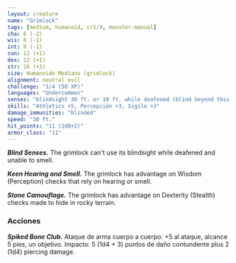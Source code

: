 ```yaml
---
layout: creature
name: "Grimlock"
tags: [medium, humanoid, cr1/4, monster-manual]
cha: 6 (-2)
wis: 8 (-1)
int: 9 (-1)
con: 12 (+1)
dex: 12 (+1)
str: 16 (+3)
size: Humanoide Mediano (grimlock)
alignment: neutral evil
challenge: "1/4 (50 XP)"
languages: "Undercommon"
senses: "blindsight 30 ft. or 10 ft. while deafened (blind beyond this radius)"
skills: "Athletics +5, Percepción +3, Sigilo +3"
damage_immunities: "blinded"
speed: "30 ft."
hit_points: "11 (2d8+2)"
armor_class: "11"
---
```


***Blind Senses.*** The grimlock can't use its blindsight while deafened and unable to smell.

***Keen Hearing and Smell.*** The grimlock has advantage on Wisdom (Perception) checks that rely on hearing or smell.

***Stone Camouflage.*** The grimlock has advantage on Dexterity (Stealth) checks made to hide in rocky terrain.

### Acciones

***Spiked Bone Club.*** Ataque de arma cuerpo a cuerpo: +5 al ataque, alcance 5 pies, un objetivo. Impacto: 5 (1d4 + 3) puntos de daño contundente plus 2 (1d4) piercing damage.
